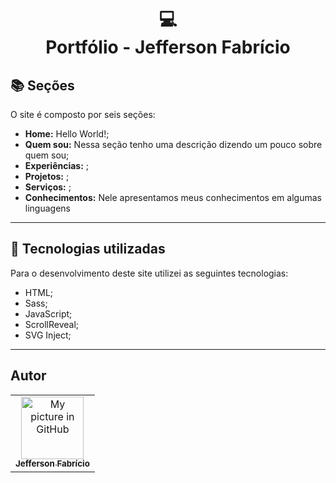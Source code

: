<h1 align="center">
  💻<br>Portfólio - Jefferson Fabrício
</h1>


## 📚 Seções

O site é composto por seis seções:

- **Home:** Hello World!;
- **Quem sou:** Nessa seção tenho uma descrição dizendo um pouco sobre quem sou;
- **Experiências:** ;
- **Projetos:** ;
- **Serviços:** ;
- **Conhecimentos:** Nele apresentamos meus conhecimentos em algumas linguagens

---

## 💼 Tecnologias utilizadas

Para o desenvolvimento deste site utilizei as seguintes tecnologias:

- HTML;
- Sass;
- JavaScript;
- ScrollReveal;
- SVG Inject;

---

<h2>Autor</h2>

<table>
  <tr>
    <td align="center">
      <a href="https://github.com/JeffersonFabricio">
        <img src="https://avatars.githubusercontent.com/u/28982240" width="100px;" alt="My picture in GitHub"/><br>
        <sub>
          <b>Jefferson Fabrício</b>
        </sub>
      </a>
    </td>
  </tr>
</table>
